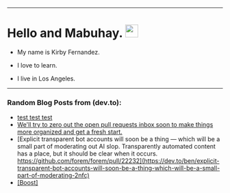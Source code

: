 
<img src="https://komarev.com/ghpvc/?username=kirbygit&style=flat-square&color=blue" alt=""/>

---
<h1>
  Hello and Mabuhay.
  <img src="https://media.giphy.com/media/hvRJCLFzcasrR4ia7z/giphy.gif" width="30px"/>
</h1>

- My name is Kirby Fernandez.

- I love to learn.

- I live in Los Angeles.

---

### Random Blog Posts from (dev.to):
<!-- BLOG-POST-LIST:START -->
- [test test test](https://dev.to/ben/test-test-test-3dag)
- [We&#39;ll try to zero out the open pull requests inbox soon to make things more organized and get a fresh start.](https://dev.to/ben/well-try-to-zero-out-the-open-pull-requests-inbox-soon-to-make-things-more-organized-and-get-a-4ieh)
- [Explicit transparent bot accounts will soon be a thing — which will be a small part of moderating out AI slop. Transparently automated content has a place, but it should be clear when it occurs. https://github.com/forem/forem/pull/22232](https://dev.to/ben/explicit-transparent-bot-accounts-will-soon-be-a-thing-which-will-be-a-small-part-of-moderating-2nfc)
- [[Boost]](https://dev.to/ben/-3poc)
<!-- BLOG-POST-LIST:END -->
